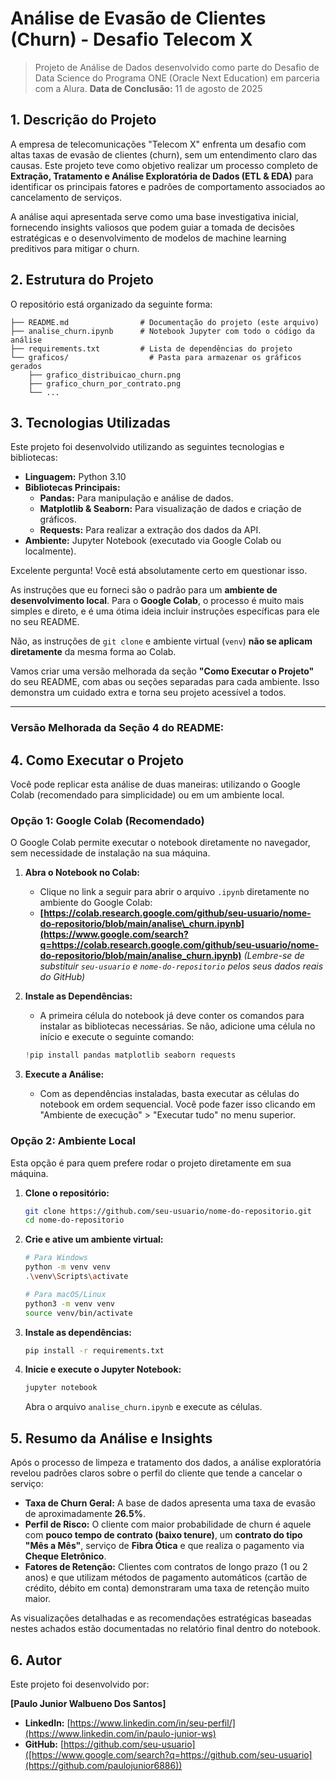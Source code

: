 # Análise de Evasão de Clientes (Churn) - Desafio Telecom X

> Projeto de Análise de Dados desenvolvido como parte do Desafio de Data Science do Programa ONE (Oracle Next Education) em parceria com a Alura.
> **Data de Conclusão:** 11 de agosto de 2025

## 1\. Descrição do Projeto

A empresa de telecomunicações "Telecom X" enfrenta um desafio com altas taxas de evasão de clientes (churn), sem um entendimento claro das causas. Este projeto teve como objetivo realizar um processo completo de **Extração, Tratamento e Análise Exploratória de Dados (ETL & EDA)** para identificar os principais fatores e padrões de comportamento associados ao cancelamento de serviços.

A análise aqui apresentada serve como uma base investigativa inicial, fornecendo insights valiosos que podem guiar a tomada de decisões estratégicas e o desenvolvimento de modelos de machine learning preditivos para mitigar o churn.

## 2\. Estrutura do Projeto

O repositório está organizado da seguinte forma:

```
├── README.md                # Documentação do projeto (este arquivo)
├── analise_churn.ipynb      # Notebook Jupyter com todo o código da análise
├── requirements.txt         # Lista de dependências do projeto
└── graficos/                  # Pasta para armazenar os gráficos gerados
    ├── grafico_distribuicao_churn.png
    ├── grafico_churn_por_contrato.png
    └── ...
```

## 3\. Tecnologias Utilizadas

Este projeto foi desenvolvido utilizando as seguintes tecnologias e bibliotecas:

  * **Linguagem:** Python 3.10
  * **Bibliotecas Principais:**
      * **Pandas:** Para manipulação e análise de dados.
      * **Matplotlib & Seaborn:** Para visualização de dados e criação de gráficos.
      * **Requests:** Para realizar a extração dos dados da API.
  * **Ambiente:** Jupyter Notebook (executado via Google Colab ou localmente).

Excelente pergunta\! Você está absolutamente certo em questionar isso.

As instruções que eu forneci são o padrão para um **ambiente de desenvolvimento local**. Para o **Google Colab**, o processo é muito mais simples e direto, e é uma ótima ideia incluir instruções específicas para ele no seu README.

Não, as instruções de `git clone` e ambiente virtual (`venv`) **não se aplicam diretamente** da mesma forma ao Colab.

Vamos criar uma versão melhorada da seção **"Como Executar o Projeto"** do seu README, com abas ou seções separadas para cada ambiente. Isso demonstra um cuidado extra e torna seu projeto acessível a todos.

-----

### Versão Melhorada da Seção 4 do README:

## 4\. Como Executar o Projeto

Você pode replicar esta análise de duas maneiras: utilizando o Google Colab (recomendado para simplicidade) ou em um ambiente local.

### Opção 1: Google Colab (Recomendado)

O Google Colab permite executar o notebook diretamente no navegador, sem necessidade de instalação na sua máquina.

1.  **Abra o Notebook no Colab:**

      * Clique no link a seguir para abrir o arquivo `.ipynb` diretamente no ambiente do Google Colab:
      * **[https://colab.research.google.com/github/seu-usuario/nome-do-repositorio/blob/main/analise\_churn.ipynb](https://www.google.com/search?q=https://colab.research.google.com/github/seu-usuario/nome-do-repositorio/blob/main/analise_churn.ipynb)**
        *(Lembre-se de substituir `seu-usuario` e `nome-do-repositorio` pelos seus dados reais do GitHub)*

2.  **Instale as Dependências:**

      * A primeira célula do notebook já deve conter os comandos para instalar as bibliotecas necessárias. Se não, adicione uma célula no início e execute o seguinte comando:

    <!-- end list -->

    ```python
    !pip install pandas matplotlib seaborn requests
    ```

3.  **Execute a Análise:**

      * Com as dependências instaladas, basta executar as células do notebook em ordem sequencial. Você pode fazer isso clicando em "Ambiente de execução" \> "Executar tudo" no menu superior.

### Opção 2: Ambiente Local

Esta opção é para quem prefere rodar o projeto diretamente em sua máquina.

1.  **Clone o repositório:**

    ```bash
    git clone https://github.com/seu-usuario/nome-do-repositorio.git
    cd nome-do-repositorio
    ```

2.  **Crie e ative um ambiente virtual:**

    ```bash
    # Para Windows
    python -m venv venv
    .\venv\Scripts\activate

    # Para macOS/Linux
    python3 -m venv venv
    source venv/bin/activate
    ```

3.  **Instale as dependências:**

    ```bash
    pip install -r requirements.txt
    ```

4.  **Inicie e execute o Jupyter Notebook:**

    ```bash
    jupyter notebook
    ```

    Abra o arquivo `analise_churn.ipynb` e execute as células.

## 5\. Resumo da Análise e Insights

Após o processo de limpeza e tratamento dos dados, a análise exploratória revelou padrões claros sobre o perfil do cliente que tende a cancelar o serviço:

  * **Taxa de Churn Geral:** A base de dados apresenta uma taxa de evasão de aproximadamente **26.5%**.
  * **Perfil de Risco:** O cliente com maior probabilidade de churn é aquele com **pouco tempo de contrato (baixo tenure)**, um **contrato do tipo "Mês a Mês"**, serviço de **Fibra Ótica** e que realiza o pagamento via **Cheque Eletrônico**.
  * **Fatores de Retenção:** Clientes com contratos de longo prazo (1 ou 2 anos) e que utilizam métodos de pagamento automáticos (cartão de crédito, débito em conta) demonstraram uma taxa de retenção muito maior.

As visualizações detalhadas e as recomendações estratégicas baseadas nestes achados estão documentadas no relatório final dentro do notebook.

## 6\. Autor

Este projeto foi desenvolvido por:

**[Paulo Junior Walbueno Dos Santos]**

  * **LinkedIn:** [https://www.linkedin.com/in/seu-perfil/](https://www.linkedin.com/in/paulo-junior-ws)
  * **GitHub:** [https://github.com/seu-usuario]([https://www.google.com/search?q=https://github.com/seu-usuario](https://github.com/paulojunior6886))
